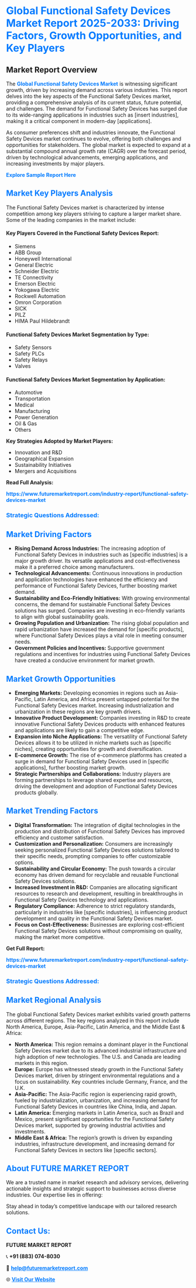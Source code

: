 <h1 style="color: #007BFF;">Global Functional Safety Devices Market Report 2025-2033: Driving Factors, Growth Opportunities, and Key Players</h1>

<section id="overview">
<h2>Market Report Overview</h2>
<p>The <a href="https://www.futuremarketreport.com/industry-report/functional-safety-devices-market" style="color: #007BFF; text-decoration: none;"><strong>Global Functional Safety Devices Market</strong></a> is witnessing significant growth, driven by increasing demand across various industries. This report delves into the key aspects of the Functional Safety Devices market, providing a comprehensive analysis of its current status, future potential, and challenges. The demand for Functional Safety Devices has surged due to its wide-ranging applications in industries such as [insert industries], making it a critical component in modern-day [applications].</p>
<p>As consumer preferences shift and industries innovate, the Functional Safety Devices market continues to evolve, offering both challenges and opportunities for stakeholders. The global market is expected to expand at a substantial compound annual growth rate (CAGR) over the forecast period, driven by technological advancements, emerging applications, and increasing investments by major players.</p>
</section>

<section id="overview">
<p><a href="https://www.futuremarketreport.com/request-sample/reportId=58901" style="color: #007BFF; text-decoration: none;"><strong>Explore Sample Report Here</strong></a></p>
</section>

<section id="key-players">
<h2 style="color: #007BFF;">Market Key Players Analysis</h2>
<p>The Functional Safety Devices market is characterized by intense competition among key players striving to capture a larger market share. Some of the leading companies in the market include:</p>
<h4>Key Players Covered in the Functional Safety Devices Report:</h4>
<ul><li>Siemens</li><li>ABB Group</li><li>Honeywell International</li><li>General Electric</li><li>Schneider Electric</li><li>TE Connectivity</li><li>Emerson Electric</li><li>Yokogawa Electric</li><li>Rockwell Automation</li><li>Omron Corporation</li><li>SICK</li><li>PILZ</li><li>HIMA Paul Hildebrandt</li></ul>
<h4>Functional Safety Devices Market Segmentation by Type:</h4>
<ul><li>Safety Sensors</li><li>Safety PLCs</li><li>Safety Relays</li><li>Valves</li></ul>

<h4>Functional Safety Devices Market Segmentation by Application:</h4>
<ul><li>Automotive</li><li>Transportation</li><li>Medical</li><li>Manufacturing</li><li>Power Generation</li><li>Oil &amp; Gas</li><li>Others</li></ul>
<p><strong>Key Strategies Adopted by Market Players:</strong></p>
<ul>
<li>Innovation and R&D</li>
<li>Geographical Expansion</li>
<li>Sustainability Initiatives</li>
<li>Mergers and Acquisitions</li>
</ul>
</section>

<section>
<p><strong>Read Full Analysis: </strong></p><a href="https://www.futuremarketreport.com/industry-report/functional-safety-devices-market" style="color: #007BFF; text-decoration: none;"><strong>https://www.futuremarketreport.com/industry-report/functional-safety-devices-market</strong></a>
<h3 style="color: #007BFF;">Strategic Questions Addressed:</h3>
</section>

<section id="driving-factors">
<h2 style="color: #007BFF;">Market Driving Factors</h2>
<ul>
<li><strong>Rising Demand Across Industries:</strong> The increasing adoption of Functional Safety Devices in industries such as [specific industries] is a major growth driver. Its versatile applications and cost-effectiveness make it a preferred choice among manufacturers.</li>
<li><strong>Technological Advancements:</strong> Continuous innovations in production and application technologies have enhanced the efficiency and performance of Functional Safety Devices, further boosting market demand.</li>
<li><strong>Sustainability and Eco-Friendly Initiatives:</strong> With growing environmental concerns, the demand for sustainable Functional Safety Devices solutions has surged. Companies are investing in eco-friendly variants to align with global sustainability goals.</li>
<li><strong>Growing Population and Urbanization:</strong> The rising global population and rapid urbanization have increased the demand for [specific products], where Functional Safety Devices plays a vital role in meeting consumer needs.</li>
<li><strong>Government Policies and Incentives:</strong> Supportive government regulations and incentives for industries using Functional Safety Devices have created a conducive environment for market growth.</li>
</ul>
</section>

<section id="growth-opportunities">
<h2 style="color: #007BFF;">Market Growth Opportunities</h2>
<ul>
<li><strong>Emerging Markets:</strong> Developing economies in regions such as Asia-Pacific, Latin America, and Africa present untapped potential for the Functional Safety Devices market. Increasing industrialization and urbanization in these regions are key growth drivers.</li>
<li><strong>Innovative Product Development:</strong> Companies investing in R&D to create innovative Functional Safety Devices products with enhanced features and applications are likely to gain a competitive edge.</li>
<li><strong>Expansion into Niche Applications:</strong> The versatility of Functional Safety Devices allows it to be utilized in niche markets such as [specific niches], creating opportunities for growth and diversification.</li>
<li><strong>E-commerce Growth:</strong> The rise of e-commerce platforms has created a surge in demand for Functional Safety Devices used in [specific applications], further boosting market growth.</li>
<li><strong>Strategic Partnerships and Collaborations:</strong> Industry players are forming partnerships to leverage shared expertise and resources, driving the development and adoption of Functional Safety Devices products globally.</li>
</ul>
</section>

<section id="trending-factors">
<h2 style="color: #007BFF;">Market Trending Factors</h2>
<ul>
<li><strong>Digital Transformation:</strong> The integration of digital technologies in the production and distribution of Functional Safety Devices has improved efficiency and customer satisfaction.</li>
<li><strong>Customization and Personalization:</strong> Consumers are increasingly seeking personalized Functional Safety Devices solutions tailored to their specific needs, prompting companies to offer customizable options.</li>
<li><strong>Sustainability and Circular Economy:</strong> The push towards a circular economy has driven demand for recyclable and reusable Functional Safety Devices solutions.</li>
<li><strong>Increased Investment in R&D:</strong> Companies are allocating significant resources to research and development, resulting in breakthroughs in Functional Safety Devices technology and applications.</li>
<li><strong>Regulatory Compliance:</strong> Adherence to strict regulatory standards, particularly in industries like [specific industries], is influencing product development and quality in the Functional Safety Devices market.</li>
<li><strong>Focus on Cost-Effectiveness:</strong> Businesses are exploring cost-efficient Functional Safety Devices solutions without compromising on quality, making the market more competitive.</li>
</ul>
</section>

<section>
<p><strong>Get Full Report: </strong></p><a href="https://www.futuremarketreport.com/industry-report/functional-safety-devices-market" style="color: #007BFF; text-decoration: none;"><strong>https://www.futuremarketreport.com/industry-report/functional-safety-devices-market</strong></a>
<h3 style="color: #007BFF;">Strategic Questions Addressed:</h3>
</section>


<section id="regional-analysis">
<h2 style="color: #007BFF;">Market Regional Analysis</h2>
<p>The global Functional Safety Devices market exhibits varied growth patterns across different regions. The key regions analyzed in this report include North America, Europe, Asia-Pacific, Latin America, and the Middle East & Africa:</p>
<ul>
<li><strong>North America:</strong> This region remains a dominant player in the Functional Safety Devices market due to its advanced industrial infrastructure and high adoption of new technologies. The U.S. and Canada are leading markets in this region.</li>
<li><strong>Europe:</strong> Europe has witnessed steady growth in the Functional Safety Devices market, driven by stringent environmental regulations and a focus on sustainability. Key countries include Germany, France, and the U.K.</li>
<li><strong>Asia-Pacific:</strong> The Asia-Pacific region is experiencing rapid growth, fueled by industrialization, urbanization, and increasing demand for Functional Safety Devices in countries like China, India, and Japan.</li>
<li><strong>Latin America:</strong> Emerging markets in Latin America, such as Brazil and Mexico, present significant opportunities for the Functional Safety Devices market, supported by growing industrial activities and investments.</li>
<li><strong>Middle East & Africa:</strong> The region’s growth is driven by expanding industries, infrastructure development, and increasing demand for Functional Safety Devices in sectors like [specific sectors].</li>
</ul>
</section>

<footer>
<h2 style="color: #007BFF;">About FUTURE MARKET REPORT</h2>
<p>We are a trusted name in market research and advisory services, delivering actionable insights and strategic support to businesses across diverse industries. Our expertise lies in offering:</p>

<p>Stay ahead in today’s competitive landscape with our tailored research solutions.</p>

<h2 style="color: #007BFF;">Contact Us:</h2>
<p><strong>FUTURE MARKET REPORT</strong></p>
<p>📞 <strong>+91 (883) 074-8030</strong></p>
<p>📧 <strong><a href="mailto:help@futuremarketreport.com" style="color: #007BFF;">help@futuremarketreport.com</a></strong></p>
<p>🌐 <strong><a href="https://www.futuremarketreport.com/" style="color: #007BFF;">Visit Our Website</a></strong></p>
</footer>
